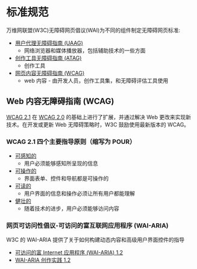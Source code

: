 # 标准规范

万维网联盟(W3C)无障碍网页倡议(WAI)为不同的组件制定无障碍网页标准:

- [用户代理无障碍指南 (UAAG)](https://www.w3.org/WAI/standards-guidelines/uaag/)
  - 网络浏览器和媒体播放器，包括辅助技术的一些方面
- [创作工具无障碍指南 (ATAG)](https://www.w3.org/WAI/standards-guidelines/atag/)
  - 创作工具
- [网页内容无障碍指南 (WCAG)](https://www.w3.org/WAI/standards-guidelines/wcag/)
  - web 内容 - 由开发人员，创作工具集，和无障碍评估工具使用

## Web 内容无障碍指南 (WCAG)

[WCAG 2.1](https://www.w3.org/TR/WCAG21/) 在 [WCAG 2.0](https://www.w3.org/TR/WCAG20/) 的基础上进行了扩展，并通过解决 Web 更改来实现新技术。在开发或更新 Web 无障碍策略时，W3C 鼓励使用最新版本的 WCAG。

### WCAG 2.1 四个主要指导原则（缩写为 POUR）

- [可感知的](https://www.w3.org/TR/WCAG21/#perceivable)
  - 用户必须能够感知所呈现的信息
- [可操作的](https://www.w3.org/TR/WCAG21/#operable)
  - 界面表单、控件和导航都是可操作的
- [可读的](https://www.w3.org/TR/WCAG21/#understandable)
  - 用户界面的信息和操作必须让所有用户都能理解
- [健壮的](https://www.w3.org/TR/WCAG21/#robust)
  - 随着技术的进步，用户必须能够访问内容

### 网页可访问性倡议-可访问的富互联网应用程序 (WAI-ARIA)

W3C 的 WAI-ARIA 提供了关于如何构建动态内容和高级用户界面控件的指导

- [可访问的富 Internet 应用程序 (WAI-ARIA) 1.2](https://www.w3.org/TR/wai-aria-1.2/)
- [WAI-ARIA 创作实践 1.2](https://www.w3.org/TR/wai-aria-practices-1.2/)
